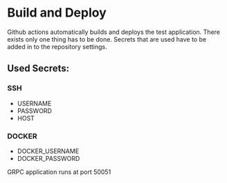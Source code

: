 # Build and Deploy

Github actions automatically builds and deploys the test application. There exists only one thing has to be done. Secrets that are used have to be added in to the repository settings. 

## Used Secrets:

### SSH

- USERNAME
- PASSWORD
- HOST

### DOCKER

- DOCKER_USERNAME
- DOCKER_PASSWORD

GRPC application runs at port 50051
